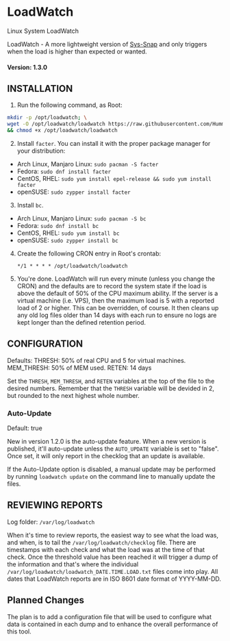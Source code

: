 # LoadWatch

Linux System LoadWatch

LoadWatch - A more lightweight version of [Sys-Snap](https://github.com/CpanelInc/tech-SysSnapv2) 
and only triggers when the load is higher than expected or wanted.

#### Version: 1.3.0

## INSTALLATION

1. Run the following command, as Root:

```bash
mkdir -p /opt/loadwatch; \
wget -O /opt/loadwatch/loadwatch https://raw.githubusercontent.com/Hummdis/loadwatch/master/loadwatch \
&& chmod +x /opt/loadwatch/loadwatch
```

2. Install `facter`.  You can install it with the proper package manager for your distribution:
 - Arch Linux, Manjaro Linux: `sudo pacman -S facter`
 - Fedora: `sudo dnf install facter`
 - CentOS, RHEL: `sudo yum install epel-release && sudo yum install facter`
 - openSUSE: `sudo zypper install facter`
 
3. Install `bc`. 
 - Arch Linux, Manjaro Linux: `sudo pacman -S bc`
 - Fedora: `sudo dnf install bc`
 - CentOS, RHEL: `sudo yum install bc`
 - openSUSE: `sudo zypper install bc`
 
4. Create the following CRON entry in Root's crontab:

       */1 * * * * /opt/loadwatch/loadwatch

5. You're done.  LoadWatch will run every minute (unless you change the CRON) and the defaults are to record the system state if the load is above the default of 50% of the CPU maximum ability.  If the server is a virtual machine (i.e. VPS), then the maximum load is 5 with a reported load of 2 or higher. This can be overridden, of course.  It then cleans up any old log files older than 14 days with each run to ensure no logs are kept longer than the defined retention period.

## CONFIGURATION

Defaults:
    THRESH: 50% of real CPU and 5 for virtual machines.
    MEM_THRESH: 50% of MEM used.
    RETEN: 14 days

Set the `THRESH`, `MEM_THRESH`, and `RETEN` variables at the top of the file to
the desired numbers. Remember that the `THRESH` variable will be devided in 2,
but rounded to the next highest whole number.

### Auto-Update

Default: true

New in version 1.2.0 is the auto-update feature. When a new version is published, it'll auto-update unless the `AUTO_UPDATE` variable is set to "false". Once set, it will only report in the checklog that an update is available.

If the Auto-Update option is disabled, a manual update may be performed by running `loadwatch update` on the command line to manually update the files.

## REVIEWING REPORTS

Log folder: `/var/log/loadwatch`

When it's time to review reports, the easiest way to see what the load was, and when, is to tail the `/var/log/loadwatch/checklog` file.  There are timestamps with each check and what the load was at the time of that check. Once the threshold value has been reached it will trigger a dump of the information and that's where the individual `/var/log/loadwatch/loadwatch_DATE.TIME.LOAD.txt` files come into play.  All dates that LoadWatch reports are in ISO 8601 date format of YYYY-MM-DD.

## Planned Changes

The plan is to add a configuration file that will be used to configure what data is contained in each dump and to enhance the overall performance of this tool.
